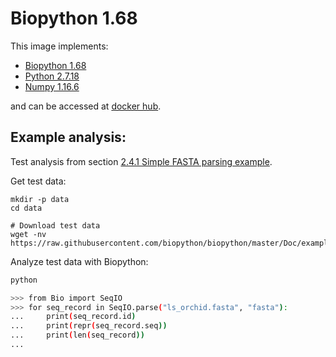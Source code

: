 # Biopython 1.68

This image implements:
- [Biopython 1.68](https://biopython.org/)
- [Python 2.7.18](https://www.python.org/)
- [Numpy 1.16.6](https://numpy.org/)

and can be accessed at [docker hub](https://hub.docker.com/u/gregorysprenger).

## Example analysis:

Test analysis from section [2.4.1 Simple FASTA parsing example](http://biopython.org/DIST/docs/tutorial/Tutorial.html).

Get test data:

```
mkdir -p data
cd data

# Download test data
wget -nv https://raw.githubusercontent.com/biopython/biopython/master/Doc/examples/ls_orchid.fasta
```

Analyze test data with Biopython:

```bash
python

>>> from Bio import SeqIO
>>> for seq_record in SeqIO.parse("ls_orchid.fasta", "fasta"):
...     print(seq_record.id)
...     print(repr(seq_record.seq))
...     print(len(seq_record))
...
```